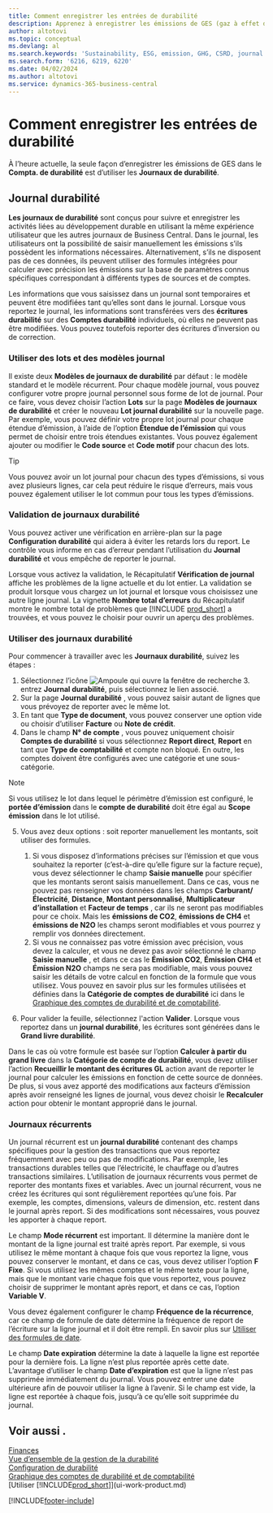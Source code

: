 ```yaml
---
title: Comment enregistrer les entrées de durabilité
description: Apprenez à enregistrer les émissions de GES (gaz à effet de serre).
author: altotovi
ms.topic: conceptual
ms.devlang: al
ms.search.keywords: 'Sustainability, ESG, emission, GHG, CSRD, journal'
ms.search.form: '6216, 6219, 6220'
ms.date: 04/02/2024
ms.author: altotovi
ms.service: dynamics-365-business-central
---
```


# Comment enregistrer les entrées de durabilité  

À l’heure actuelle, la seule façon d’enregistrer les émissions de GES dans le **Compta. de durabilité** est d’utiliser les **Journaux de durabilité**.   

## Journal durabilité  

**Les journaux de durabilité** sont conçus pour suivre et enregistrer les activités liées au développement durable en utilisant la même expérience utilisateur que les autres journaux de Business Central. Dans le journal, les utilisateurs ont la possibilité de saisir manuellement les émissions s’ils possèdent les informations nécessaires. Alternativement, s’ils ne disposent pas de ces données, ils peuvent utiliser des formules intégrées pour calculer avec précision les émissions sur la base de paramètres connus spécifiques correspondant à différents types de sources et de comptes. 

Les informations que vous saisissez dans un journal sont temporaires et peuvent être modifiées tant qu’elles sont dans le journal. Lorsque vous reportez le journal, les informations sont transférées vers des **écritures durabilité** sur des **Comptes durabilité** individuels, où elles ne peuvent pas être modifiées. Vous pouvez toutefois reporter des écritures d’inversion ou de correction.  

### Utiliser des lots et des modèles journal 

Il existe deux **Modèles de journaux de durabilité** par défaut : le modèle standard et le modèle récurrent. Pour chaque modèle journal, vous pouvez configurer votre propre journal personnel sous forme de lot de journal. Pour ce faire, vous devez choisir l’action **Lots** sur la page **Modèles de journaux de durabilité** et créer le nouveau **Lot journal durabilité** sur la nouvelle page. Par exemple, vous pouvez définir votre propre lot journal pour chaque étendue d’émission, à l’aide de l’option **Étendue de l’émission** qui vous permet de choisir entre trois étendues existantes. Vous pouvez également ajouter ou modifier le **Code source** et **Code motif** pour chacun des lots. 

>[!TIP]
>Vous pouvez avoir un lot journal pour chacun des types d’émissions, si vous avez plusieurs lignes, car cela peut réduire le risque d’erreurs, mais vous pouvez également utiliser le lot commun pour tous les types d’émissions.   

### Validation de journaux durabilité 

Vous pouvez activer une vérification en arrière-plan sur la page **Configuration durabilité** qui aidera à éviter les retards lors du report. Le contrôle vous informe en cas d’erreur pendant l’utilisation du **Journal durabilité** et vous empêche de reporter le journal.  

Lorsque vous activez la validation, le Récapitulatif **Vérification de journal** affiche les problèmes de la ligne actuelle et du lot entier. La validation se produit lorsque vous chargez un lot journal et lorsque vous choisissez une autre ligne journal. La vignette **Nombre total d’erreurs** du Récapitulatif montre le nombre total de problèmes que [!INCLUDE [prod_short](includes/prod_short.md)] a trouvées, et vous pouvez le choisir pour ouvrir un aperçu des problèmes. 

### Utiliser des journaux durabilité 

Pour commencer à travailler avec les **Journaux durabilité**, suivez les étapes :   

1. Sélectionnez l’icône ![Ampoule qui ouvre la fenêtre de recherche 3.](media/ui-search/search_small.png "Dites-moi ce que vous voulez faire") entrez **Journal durabilité**, puis sélectionnez le lien associé. 
2. Sur la page **Journal durabilité** , vous pouvez saisir autant de lignes que vous prévoyez de reporter avec le même lot.  
3. En tant que **Type de document**, vous pouvez conserver une option vide ou choisir d’utiliser **Facture** ou **Note de crédit**.  
4. Dans le champ **N° de compte** , vous pouvez uniquement choisir **Comptes de durabilité** si vous sélectionnez **Report direct**, **Report** en tant que **Type de comptabilité** et compte non bloqué. En outre, les comptes doivent être configurés avec une catégorie et une sous-catégorie.  

>[!NOTE]
>Si vous utilisez le lot dans lequel le périmètre d’émission est configuré, le **portée d’émission** dans le **compte de durabilité** doit être égal au **Scope émission** dans le lot utilisé.  

5. Vous avez deux options : soit reporter manuellement les montants, soit utiliser des formules.   

    1. Si vous disposez d’informations précises sur l’émission et que vous souhaitez la reporter (c’est-à-dire qu’elle figure sur la facture reçue), vous devez sélectionner le champ **Saisie manuelle** pour spécifier que les montants seront saisis manuellement. Dans ce cas, vous ne pouvez pas renseigner vos données dans les champs **Carburant/Électricité**, **Distance**, **Montant personnalisé**, **Multiplicateur d’installation** et **Facteur de temps** , car ils ne seront pas modifiables pour ce choix. Mais les **émissions de CO2**, **émissions de CH4** et **émissions de N2O** les champs seront modifiables et vous pourrez y remplir vos données directement. 
    2. Si vous ne connaissez pas votre émission avec précision, vous devez la calculer, et vous ne devez pas avoir sélectionné le champ **Saisie manuelle** , et dans ce cas le **Émission CO2**, **Émission CH4** et **Émission N2O** champs ne sera pas modifiable, mais vous pouvez saisir les détails de votre calcul en fonction de la formule que vous utilisez. Vous pouvez en savoir plus sur les formules utilisées et définies dans la **Catégorie de comptes de durabilité** ici dans le [Graphique des comptes de durabilité et de comptabilité](finance-sustainability-accounts-ledger.md#account-categories).
    
7. Pour valider la feuille, sélectionnez l'action **Valider**. Lorsque vous reportez dans un **journal durabilité**, les écritures sont générées dans le **Grand livre durabilité**. 

Dans le cas où votre formule est basée sur l’option **Calculer à partir du grand livre** dans la **Catégorie de compte de durabilité**, vous devez utiliser l’action **Recueillir le montant des écritures GL** action avant de reporter le journal pour calculer les émissions en fonction de cette source de données. De plus, si vous avez apporté des modifications aux facteurs d’émission après avoir renseigné les lignes de journal, vous devez choisir le **Recalculer** action pour obtenir le montant approprié dans le journal.  

### Journaux récurrents 

Un journal récurrent est un **journal durabilité** contenant des champs spécifiques pour la gestion des transactions que vous reportez fréquemment avec peu ou pas de modifications. Par exemple, les transactions durables telles que l’électricité, le chauffage ou d’autres transactions similaires. L’utilisation de journaux récurrents vous permet de reporter des montants fixes et variables. Avec un journal récurrent, vous ne créez les écritures qui sont régulièrement reportées qu’une fois. Par exemple, les comptes, dimensions, valeurs de dimension, etc. restent dans le journal après report. Si des modifications sont nécessaires, vous pouvez les apporter à chaque report. 

Le champ **Mode récurrent** est important. Il détermine la manière dont le montant de la ligne journal est traité après report. Par exemple, si vous utilisez le même montant à chaque fois que vous reportez la ligne, vous pouvez conserver le montant, et dans ce cas, vous devez utiliser l’option **F Fixe**. Si vous utilisez les mêmes comptes et le même texte pour la ligne, mais que le montant varie chaque fois que vous reportez, vous pouvez choisir de supprimer le montant après report, et dans ce cas, l’option **Variable V**. 

Vous devez également configurer le champ **Fréquence de la récurrence**, car ce champ de formule de date détermine la fréquence de report de l’écriture sur la ligne journal et il doit être rempli. En savoir plus sur [Utiliser des formules de date](ui-enter-date-ranges.md#use-date-formulas).  

Le champ **Date expiration** détermine la date à laquelle la ligne est reportée pour la dernière fois. La ligne n’est plus reportée après cette date. L’avantage d’utiliser le champ **Date d’expiration** est que la ligne n’est pas supprimée immédiatement du journal. Vous pouvez entrer une date ultérieure afin de pouvoir utiliser la ligne à l’avenir. Si le champ est vide, la ligne est reportée à chaque fois, jusqu’à ce qu’elle soit supprimée du journal.  

## Voir aussi .  
[Finances](finance.md)    
[Vue d’ensemble de la gestion de la durabilité](finance-manage-sustainability.md)   
[Configuration de durabilité](finance-sustainability-setup.md)   
[Graphique des comptes de durabilité et de comptabilité](finance-sustainability-accounts-ledger.md)   
[Utiliser [!INCLUDE[prod_short](includes/prod_short.md)]](ui-work-product.md)   

[!INCLUDE[footer-include](includes/footer-banner.md)]
